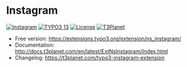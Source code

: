 # Instagram

  [![Instagram](https://img.shields.io/badge/stable-v6.0.1-green?style=flat-square)](https://github.com/nitsan-technologies/ns_instagram/tree/6.0.1) [![TYPO3 13](https://img.shields.io/badge/TYPO3-13-orange.svg?style=flat-square)](https://get.typo3.org/version/13) [![License](https://img.shields.io/badge/license-GPL--3.0-orange?style=flat-square)](https://www.gnu.org/licenses/gpl-3.0.en.html) [![T3Planet](https://img.shields.io/badge/T3Planet-Instagram-50b99a?style=flat-square)](https://t3-extension.t3planet.com/pro/typo3-instagram)

- Free version: https://extensions.typo3.org/extension/ns_instagram/
- Documentation: http://docs.t3planet.com/en/latest/ExtNsInstagram/Index.html
- Changelog: https://t3planet.com/typo3-instagram-extension
